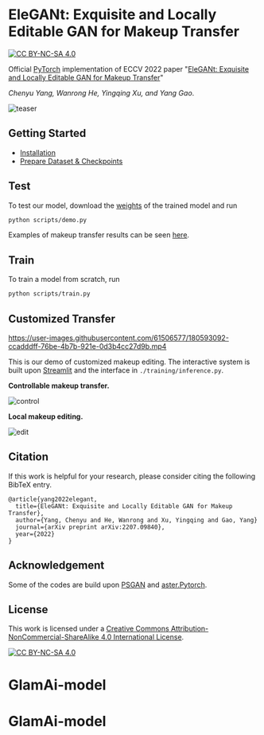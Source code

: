# EleGANt: Exquisite and Locally Editable GAN for Makeup Transfer

[![CC BY-NC-SA 4.0][cc-by-nc-sa-shield]][cc-by-nc-sa]

Official [PyTorch](https://pytorch.org/) implementation of ECCV 2022 paper "[EleGANt: Exquisite and Locally Editable GAN for Makeup Transfer](https://arxiv.org/abs/2207.09840)"

*Chenyu Yang, Wanrong He, Yingqing Xu, and Yang Gao*.

![teaser](assets/figs/teaser.png)

## Getting Started

- [Installation](assets/docs/install.md)
- [Prepare Dataset & Checkpoints](assets/docs/prepare.md)

## Test

To test our model, download the [weights](https://drive.google.com/drive/folders/1xzIS3Dfmsssxkk9OhhAS4svrZSPfQYRe?usp=sharing) of the trained model and run

```bash
python scripts/demo.py
```

Examples of makeup transfer results can be seen [here](assets/images/examples/).

## Train

To train a model from scratch, run

```bash
python scripts/train.py
```

## Customized Transfer

https://user-images.githubusercontent.com/61506577/180593092-ccadddff-76be-4b7b-921e-0d3b4cc27d9b.mp4

This is our demo of customized makeup editing. The interactive system is built upon [Streamlit](https://github.com/streamlit/streamlit) and the interface in `./training/inference.py`.

**Controllable makeup transfer.**

![control](assets/figs/control.png 'controllable makeup transfer')

**Local makeup editing.**

![edit](assets/figs/edit.png 'local makeup editing')

## Citation

If this work is helpful for your research, please consider citing the following BibTeX entry.

```text
@article{yang2022elegant,
  title={EleGANt: Exquisite and Locally Editable GAN for Makeup Transfer},
  author={Yang, Chenyu and He, Wanrong and Xu, Yingqing and Gao, Yang}
  journal={arXiv preprint arXiv:2207.09840},
  year={2022}
}
```

## Acknowledgement

Some of the codes are build upon [PSGAN](https://github.com/wtjiang98/PSGAN) and [aster.Pytorch](https://github.com/ayumiymk/aster.pytorch).

## License

This work is licensed under a
[Creative Commons Attribution-NonCommercial-ShareAlike 4.0 International License][cc-by-nc-sa].

[![CC BY-NC-SA 4.0][cc-by-nc-sa-image]][cc-by-nc-sa]

[cc-by-nc-sa]: http://creativecommons.org/licenses/by-nc-sa/4.0/
[cc-by-nc-sa-image]: https://licensebuttons.net/l/by-nc-sa/4.0/88x31.png
[cc-by-nc-sa-shield]: https://img.shields.io/badge/License-CC%20BY--NC--SA%204.0-lightgrey.svg
# GlamAi-model
# GlamAi-model
